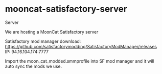 # mooncat-satisfactory-server
Server

We are hosting a MoonCat Satisfactory server

Satisfactory mod manager download: https://github.com/satisfactorymodding/SatisfactoryModManager/releases
IP: 94.16.104.174:7777

Import the moon_cat_modded.smmprofile into SF mod manager and it will auto sync the mods we use. 
